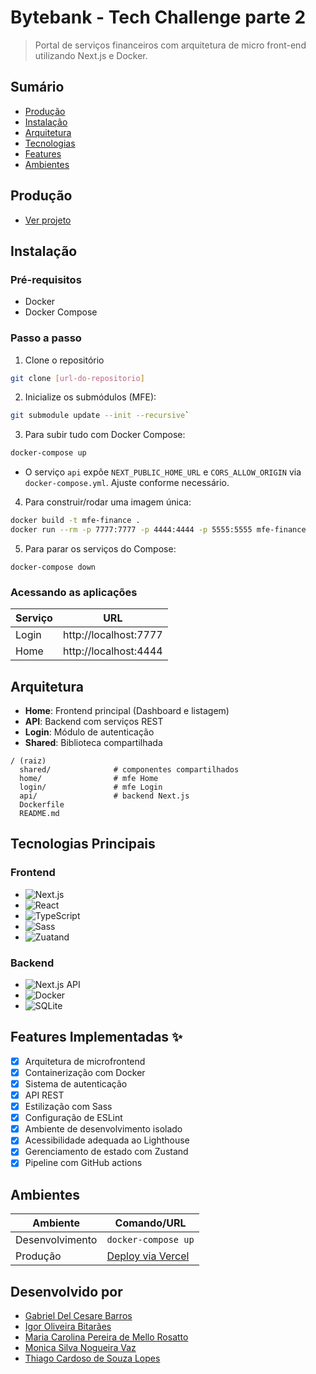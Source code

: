 # Bytebank - Tech Challenge parte 2

> Portal de serviços financeiros com arquitetura de micro front-end utilizando Next.js e Docker.

## Sumário

- [Produção](#produção)
- [Instalação](#instalação)
- [Arquitetura](#arquitetura)
- [Tecnologias](#tecnologias-principais)
- [Features](#features-implementadas)
- [Ambientes](#ambientes)

## Produção

- [Ver projeto](https://mfe-tech-challenge.vercel.app)

## Instalação

### Pré-requisitos

- Docker
- Docker Compose

### Passo a passo

1. Clone o repositório

```bash
git clone [url-do-repositorio]
```

2. Inicialize os submódulos (MFE):

```bash
git submodule update --init --recursive`
```

3. Para subir tudo com Docker Compose:

```bash
docker-compose up
```

- O serviço `api` expõe `NEXT_PUBLIC_HOME_URL` e `CORS_ALLOW_ORIGIN` via `docker-compose.yml`. Ajuste conforme necessário.

4. Para construir/rodar uma imagem única:

```bash
docker build -t mfe-finance .
docker run --rm -p 7777:7777 -p 4444:4444 -p 5555:5555 mfe-finance
```

5. Para parar os serviços do Compose:

```
docker-compose down
```

### Acessando as aplicações

| Serviço | URL                   |
| ------- | --------------------- |
| Login   | http://localhost:7777 |
| Home    | http://localhost:4444 |

## Arquitetura

- **Home**: Frontend principal (Dashboard e listagem)
- **API**: Backend com serviços REST
- **Login**: Módulo de autenticação
- **Shared**: Biblioteca compartilhada

```
/ (raiz)
  shared/              # componentes compartilhados
  home/                # mfe Home
  login/               # mfe Login
  api/                 # backend Next.js
  Dockerfile
  README.md
```

## Tecnologias Principais

### Frontend

- ![Next.js](https://img.shields.io/badge/Next.js-15.5.3-000000?style=flat-square&logo=next.js)
- ![React](https://img.shields.io/badge/React-19.1.0-61DAFB?style=flat-square&logo=react)
- ![TypeScript](https://img.shields.io/badge/TypeScript-5+-3178C6?style=flat-square&logo=typescript)
- ![Sass](https://img.shields.io/badge/Sass-1.92.1-CC6699?style=flat-square&logo=sass)
- ![Zuatand](https://img.shields.io/badge/Zustand-5.0.2-602c3c?style=flat)

### Backend

- ![Next.js API](https://img.shields.io/badge/Next.js-15.5.3-000000?style=flat-square&logo=next.js)
- ![Docker](https://img.shields.io/badge/Docker-20.x-2496ED?style=flat-square&logo=docker)
- ![SQLite](https://img.shields.io/badge/Better%20SQLite3-4169E1?style=flat&logo=sqlite)

## Features Implementadas ✨

- [x] Arquitetura de microfrontend
- [x] Containerização com Docker
- [x] Sistema de autenticação
- [x] API REST
- [x] Estilização com Sass
- [x] Configuração de ESLint
- [x] Ambiente de desenvolvimento isolado
- [x] Acessibilidade adequada ao Lighthouse
- [x] Gerenciamento de estado com Zustand
- [x] Pipeline com GitHub actions

## Ambientes

| Ambiente        | Comando/URL                                                |
| --------------- | ---------------------------------------------------------- |
| Desenvolvimento | `docker-compose up`                                        |
| Produção        | [Deploy via Vercel](https://mfe-tech-challenge.vercel.app) |

## Desenvolvido por

- [Gabriel Del Cesare Barros](https://github.com/gabriel-del)
- [Igor Oliveira Bitarães](https://github.com/bitaraes)
- [Maria Carolina Pereira de Mello Rosatto](https://github.com/carolinarosatto)
- [Monica Silva Nogueira Vaz](https://github.com/M0nicaVaz)
- [Thiago Cardoso de Souza Lopes](https://github.com/thiagocardososlopes)
